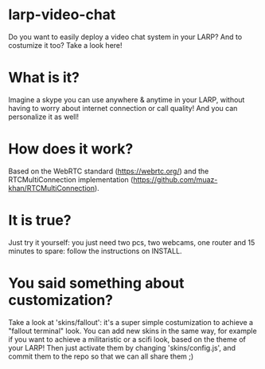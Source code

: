 # larp-video-chat

Do you want to easily deploy a video chat system in your LARP? And to costumize it too? Take a look here!

# What is it? 

Imagine a skype you can use anywhere & anytime in your LARP, without having to worry about internet connection or call quality!
And you can personalize it as well!

# How does it work? 

Based on the WebRTC standard (https://webrtc.org/) and the RTCMultiConnection implementation (https://github.com/muaz-khan/RTCMultiConnection).

# It is true? 

Just try it yourself: you just need two pcs, two webcams, one router and 15 minutes to spare: follow the instructions on INSTALL.

# You said something about customization? 

Take a look at 'skins/fallout': it's a super simple costumization to achieve a "fallout terminal" look. 
You can add new skins in the same way, for example if you want to achieve a militaristic or a scifi look, based on the theme of your LARP!
Then just activate them by changing 'skins/config.js', and commit them to the repo so that we can all share them ;) 
